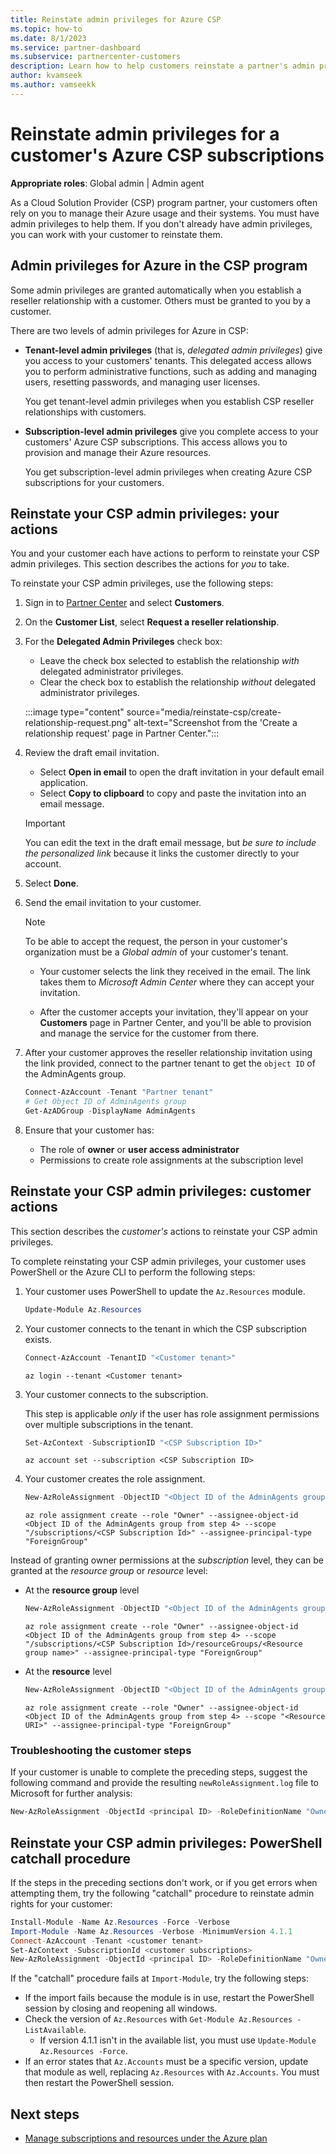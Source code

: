 ```yaml
---
title: Reinstate admin privileges for Azure CSP
ms.topic: how-to
ms.date: 8/1/2023
ms.service: partner-dashboard
ms.subservice: partnercenter-customers
description: Learn how to help customers reinstate a partner's admin privileges so the partner can help manage a customer's Azure Cloud Solution Provider (CSP) subscriptions.
author: kvamseek
ms.author: vamseekk
---
```


# Reinstate admin privileges for a customer's Azure CSP subscriptions

**Appropriate roles**: Global admin | Admin agent

As a Cloud Solution Provider (CSP) program partner, your customers often rely on you to manage their Azure usage and their systems. You must have admin privileges to help them. If you don't already have admin privileges, you can work with your customer to reinstate them.

## Admin privileges for Azure in the CSP program

Some admin privileges are granted automatically when you establish a reseller relationship with a customer. Others must be granted to you by a customer.

There are two levels of admin privileges for Azure in CSP:

- **Tenant-level admin privileges** (that is, *delegated admin privileges*) give you access to your customers' tenants. This delegated access allows you to perform administrative functions, such as adding and managing users, resetting passwords, and managing user licenses.

   You get tenant-level admin privileges when you establish CSP reseller relationships with customers.
- **Subscription-level admin privileges** give you complete access to your customers' Azure CSP subscriptions. This access allows you to provision and manage their Azure resources.

   You get subscription-level admin privileges when creating Azure CSP subscriptions for your customers.

## Reinstate your CSP admin privileges: your actions

You and your customer each have actions to perform to reinstate your CSP admin privileges. This section describes the actions for *you* to take.

To reinstate your CSP admin privileges, use the following steps:

1. Sign in to [Partner Center](https://partner.microsoft.com/dashboard/home) and select **Customers**.

2. On the **Customer List**, select **Request a reseller relationship**.

3. For the **Delegated Admin Privileges** check box:
   - Leave the check box selected to establish the relationship *with* delegated administrator privileges.
   - Clear the check box to establish the relationship *without* delegated administrator privileges.

   :::image type="content" source="media/reinstate-csp/create-relationship-request.png" alt-text="Screenshot from the 'Create a relationship request' page in Partner Center.":::

4. Review the draft email invitation.

   - Select **Open in email** to open the draft invitation in your default email application.
   - Select **Copy to clipboard** to copy and paste the invitation into an email message.

    > [!IMPORTANT]
    >You can edit the text in the draft email message, but *be sure to include the personalized link* because it links the customer directly to your account.

5. Select **Done**.

6. Send the email invitation to your customer.

    > [!NOTE]
    >To be able to accept the request, the person in your customer's organization must be a *Global admin* of your customer's tenant.

   - Your customer selects the link they received in the email. The link takes them to *Microsoft Admin Center* where they can accept your invitation.

   - After the customer accepts your invitation, they'll appear on your **Customers** page in Partner Center, and you'll be able to provision and manage the service for the customer from there.

7. After your customer approves the reseller relationship invitation using the link provided, connect to the partner tenant to get the `object ID` of the AdminAgents group.

   ```powershell
   Connect-AzAccount -Tenant "Partner tenant"
   # Get Object ID of AdminAgents group
   Get-AzADGroup -DisplayName AdminAgents
   ```

8. Ensure that your customer has:

   - The role of **owner** or **user access administrator**
   - Permissions to create role assignments at the subscription level

## Reinstate your CSP admin privileges: customer actions

This section describes the *customer's* actions to reinstate your CSP admin privileges.

To complete reinstating your CSP admin privileges, your customer uses PowerShell or the Azure CLI to perform the following steps:

1. Your customer uses PowerShell to update the `Az.Resources` module.

    ```powershell
    Update-Module Az.Resources
    ```

2. Your customer connects to the tenant in which the CSP subscription exists.

   ```powershell
   Connect-AzAccount -TenantID "<Customer tenant>"
   ```

   ```azurecli
   az login --tenant <Customer tenant>
   ```

3. Your customer connects to the subscription.

   This step is applicable *only* if the user has role assignment permissions over multiple subscriptions in the tenant.

   ```powershell
   Set-AzContext -SubscriptionID "<CSP Subscription ID>"
   ```

   ```azurecli
   az account set --subscription <CSP Subscription ID>
   ```

4. Your customer creates the role assignment.

   ```powershell
   New-AzRoleAssignment -ObjectID "<Object ID of the AdminAgents group from step 7 of your actions section>" -RoleDefinitionName "Owner" -Scope "/subscriptions/<CSP subscription ID>" -ObjectType "ForeignGroup"
   ```

   ```azurecli
   az role assignment create --role "Owner" --assignee-object-id <Object ID of the AdminAgents group from step 4> --scope "/subscriptions/<CSP Subscription Id>" --assignee-principal-type "ForeignGroup"
   ```

Instead of granting owner permissions at the *subscription* level, they can be granted at the *resource group* or *resource* level:

- At the **resource group** level

   ```powershell
   New-AzRoleAssignment -ObjectID "<Object ID of the AdminAgents group from step 4>" -RoleDefinitionName Owner -Scope "/subscriptions/<SubscriptionID of CSP subscription>/resourceGroups/<Resource group name>" -ObjectType "ForeignGroup"
   ```

   ```azurecli
   az role assignment create --role "Owner" --assignee-object-id <Object ID of the AdminAgents group from step 4> --scope "/subscriptions/<CSP Subscription Id>/resourceGroups/<Resource group name>" --assignee-principal-type "ForeignGroup"
   ```

- At the **resource** level

   ```powershell
   New-AzRoleAssignment -ObjectID "<Object ID of the AdminAgents group from step 4>" -RoleDefinitionName Owner -Scope "<Resource URI>" -ObjectType "ForeignGroup"
   ```

   ```azurecli
   az role assignment create --role "Owner" --assignee-object-id <Object ID of the AdminAgents group from step 4> --scope "<Resource URI>" --assignee-principal-type "ForeignGroup"
   ```

### Troubleshooting the customer steps

If your customer is unable to complete the preceding steps, suggest the following command and provide the resulting `newRoleAssignment.log` file to Microsoft for further analysis:

```powershell
New-AzRoleAssignment -ObjectId <principal ID> -RoleDefinitionName "Owner" -Scope "/subscriptions/<customer subscription>" -ObjectType "ForeignGroup" -Debug > newRoleAssignment.log
```

## Reinstate your CSP admin privileges: PowerShell catchall procedure

If the steps in the preceding sections don't work, or if you get errors when attempting them, try the following "catchall" procedure to reinstate admin rights for your customer:

```powershell
Install-Module -Name Az.Resources -Force -Verbose
Import-Module -Name Az.Resources -Verbose -MinimumVersion 4.1.1
Connect-AzAccount -Tenant <customer tenant>
Set-AzContext -SubscriptionId <customer subscriptions>
New-AzRoleAssignment -ObjectId <principal ID> -RoleDefinitionName "Owner" -Scope "/subscriptions/<customer subscription>" -ObjectType "ForeignGroup"
```

If the "catchall" procedure fails at `Import-Module`, try the following steps:

- If the import fails because the module is in use, restart the PowerShell session by closing and reopening all windows.
- Check the version of `Az.Resources` with `Get-Module Az.Resources -ListAvailable`.
  - If version 4.1.1 isn't in the available list, you must use `Update-Module Az.Resources -Force`.
- If an error states that `Az.Accounts` must be a specific version, update that module as well, replacing `Az.Resources` with `Az.Accounts`. You must then restart the PowerShell session.

## Next steps

- [Manage subscriptions and resources under the Azure plan](azure-plan-manage.md)
